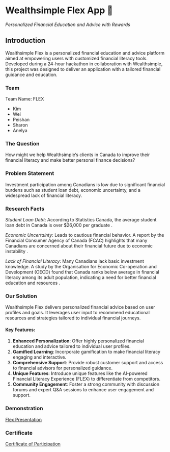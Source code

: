 # Wealthsimple Flex App 💪

*Personalized Financial Education and Advice with Rewards*

## Introduction
Wealthsimple Flex is a personalized financial education and advice platform aimed at empowering users with customized financial literacy tools. Developed during a 24-hour hackathon in collaboration with Wealthsimple, this project was designed to deliver an application with a tailored financial guidance and education.

### Team
Team Name: FLEX
- Kim
- Wei
- Peishan
- Sharon
- Anelya

### The Question
How might we help Wealthsimple‘s clients in Canada to improve their financial literacy and make better personal finance decisions?

### Problem Statement
Investment participation among Canadians is low due to significant financial burdens such as student loan debt, economic uncertainty, and a widespread lack of financial literacy.

### Research Facts
*Student Loan Debt*: According to Statistics Canada, the average student loan debt in Canada is over $26,000 per graduate .

*Economic Uncertainty*: Leads to cautious financial behavior. A report by the Financial Consumer Agency of Canada (FCAC) highlights that many Canadians are concerned about their financial future due to economic instability .

*Lack of Financial Literacy*: Many Canadians lack basic investment knowledge. A study by the Organisation for Economic Co-operation and Development (OECD) found that Canada ranks below average in financial literacy among its adult population, indicating a need for better financial education and resources .

### Our Solution
Wealthsimple Flex delivers personalized financial advice based on user profiles and goals. It leverages user input to recommend educational resources and strategies tailored to individual financial journeys.

#### Key Features:
1.	**Enhanced Personalization**: Offer highly personalized financial education and advice tailored to individual user profiles.
2.	**Gamified Learning**: Incorporate gamification to make financial literacy engaging and interactive.
3.	**Comprehensive Support**: Provide robust customer support and access to financial advisors for personalized guidance.
4.	**Unique Features**: Introduce unique features like the AI-powered Financial Literacy Experience (FLEX) to differentiate from competitors.
5.	**Community Engagement**: Foster a strong community with discussion forums and expert Q&A sessions to enhance user engagement and support.


### Demonstration
[Flex Presentation](/client/assets/flexpdf.pdf)

### Certificate
[Certificate of Participation](/client/assets/certificate.pdf)
